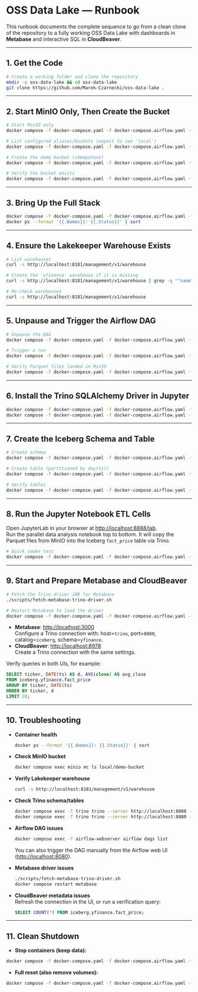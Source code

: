 # OSS Data Lake — Runbook

This runbook documents the complete sequence to go from a clean clone of the repository to a fully working OSS Data Lake with dashboards in **Metabase** and interactive SQL in **CloudBeaver**.

---

## 1. Get the Code

```bash
# Create a working folder and clone the repository
mkdir -p oss-data-lake && cd oss-data-lake
git clone https://github.com/Marek-Czarnecki/oss-data-lake .
```

---

## 2. Start MinIO Only, Then Create the Bucket

```bash
# Start MinIO only
docker compose -f docker-compose.yaml -f docker-compose.airflow.yaml -f docker-compose.metabase-cloudbeaver.yaml up -d minio

# List configured aliases/buckets (expect to see 'local')
docker compose -f docker-compose.yaml -f docker-compose.airflow.yaml -f docker-compose.metabase-cloudbeaver.yaml exec -T minio mc ls local

# Create the demo bucket (idempotent)
docker compose -f docker-compose.yaml -f docker-compose.airflow.yaml -f docker-compose.metabase-cloudbeaver.yaml exec -T minio mc mb --ignore-existing local/demo-bucket

# Verify the bucket exists
docker compose -f docker-compose.yaml -f docker-compose.airflow.yaml -f docker-compose.metabase-cloudbeaver.yaml exec -T minio mc ls local/demo-bucket
```

---

## 3. Bring Up the Full Stack

```bash
docker compose -f docker-compose.yaml -f docker-compose.airflow.yaml -f docker-compose.metabase-cloudbeaver.yaml up -d
docker ps --format '{{.Names}}: {{.Status}}' | sort
```

---

## 4. Ensure the Lakekeeper Warehouse Exists

```bash
# List warehouses
curl -s http://localhost:8181/management/v1/warehouse

# Create the 'yfinance' warehouse if it is missing
curl -s http://localhost:8181/management/v1/warehouse | grep -q '"name":"yfinance"' ||   curl -s -X POST http://localhost:8181/management/v1/warehouse     -H "Content-Type: application/json"     --data @create-yfinance-warehouse.json

# Re-check warehouses
curl -s http://localhost:8181/management/v1/warehouse
```

---

## 5. Unpause and Trigger the Airflow DAG

```bash
# Unpause the DAG
docker compose -f docker-compose.yaml -f docker-compose.airflow.yaml -f docker-compose.metabase-cloudbeaver.yaml exec -T airflow-webserver airflow dags unpause yfinance_to_minio

# Trigger a run
docker compose -f docker-compose.yaml -f docker-compose.airflow.yaml -f docker-compose.metabase-cloudbeaver.yaml exec -T airflow-webserver airflow dags trigger yfinance_to_minio --run-id "manual__$(date +%s)"

# Verify Parquet files landed in MinIO
docker compose -f docker-compose.yaml -f docker-compose.airflow.yaml -f docker-compose.metabase-cloudbeaver.yaml exec -T minio mc ls -r local/demo-bucket/warehouse/finance/yahoo/curated_price | head -n 40
```

---

## 6. Install the Trino SQLAlchemy Driver in Jupyter

```bash
docker compose -f docker-compose.yaml -f docker-compose.airflow.yaml -f docker-compose.metabase-cloudbeaver.yaml exec -T jupyter pip install "trino[sqlalchemy]"
docker compose -f docker-compose.yaml -f docker-compose.airflow.yaml -f docker-compose.metabase-cloudbeaver.yaml exec -T jupyter python -c "import trino, sqlalchemy; print('sqlalchemy+trino OK')"
```

---

## 7. Create the Iceberg Schema and Table

```bash
# Create schema
docker compose -f docker-compose.yaml -f docker-compose.airflow.yaml -f docker-compose.metabase-cloudbeaver.yaml exec -T trino trino --server http://localhost:8080 --user admin   --execute "CREATE SCHEMA IF NOT EXISTS iceberg.yfinance"

# Create table (partitioned by day(ts))
docker compose -f docker-compose.yaml -f docker-compose.airflow.yaml -f docker-compose.metabase-cloudbeaver.yaml exec -T trino trino --server http://localhost:8080 --user admin   --execute "CREATE TABLE IF NOT EXISTS iceberg.yfinance.fact_price (ticker VARCHAR, ts TIMESTAMP(3) WITH TIME ZONE, open DOUBLE, high DOUBLE, low DOUBLE, close DOUBLE, volume BIGINT, ingest_date DATE) WITH (partitioning = ARRAY['day(ts)'])"

# Verify tables
docker compose -f docker-compose.yaml -f docker-compose.airflow.yaml -f docker-compose.metabase-cloudbeaver.yaml exec -T trino trino --server http://localhost:8080 --user admin   --execute "SHOW TABLES FROM iceberg.yfinance"
```

---

## 8. Run the Jupyter Notebook ETL Cells

Open JupyterLab in your browser at [http://localhost:8888/lab](http://localhost:8888/lab).  
Run the parallel data analysis notebook top to bottom. It will copy the Parquet files from MinIO into the Iceberg `fact_price` table via Trino.

```bash
# Quick smoke test
docker compose -f docker-compose.yaml -f docker-compose.airflow.yaml -f docker-compose.metabase-cloudbeaver.yaml exec -T trino trino --server http://localhost:8080 --user admin   --execute "SELECT COUNT(*) FROM iceberg.yfinance.fact_price"
```

---

## 9. Start and Prepare Metabase and CloudBeaver

```bash
# Fetch the Trino driver JAR for Metabase
./scripts/fetch-metabase-trino-driver.sh

# Restart Metabase to load the driver
docker compose -f docker-compose.yaml -f docker-compose.airflow.yaml -f docker-compose.metabase-cloudbeaver.yaml restart metabase
```

- **Metabase**: [http://localhost:3000](http://localhost:3000)  
  Configure a Trino connection with: host=`trino`, port=`8080`, catalog=`iceberg`, schema=`yfinance`.  
- **CloudBeaver**: [http://localhost:8978](http://localhost:8978)  
  Create a Trino connection with the same settings.  

Verify queries in both UIs, for example:  

```sql
SELECT ticker, DATE(ts) AS d, AVG(close) AS avg_close
FROM iceberg.yfinance.fact_price
GROUP BY ticker, DATE(ts)
ORDER BY ticker, d
LIMIT 20;
```

---

## 10. Troubleshooting

- **Container health**  
  ```bash
  docker ps --format '{{.Names}}: {{.Status}}' | sort
  ```

- **Check MinIO bucket**  
  ```bash
  docker compose exec minio mc ls local/demo-bucket
  ```

- **Verify Lakekeeper warehouse**  
  ```bash
  curl -s http://localhost:8181/management/v1/warehouse
  ```

- **Check Trino schema/tables**  
  ```bash
  docker compose exec -T trino trino --server http://localhost:8080 --user admin --execute "SHOW SCHEMAS FROM iceberg"
  docker compose exec -T trino trino --server http://localhost:8080 --user admin --execute "SHOW TABLES FROM iceberg.yfinance"
  ```

- **Airflow DAG issues**  
  ```bash
  docker compose exec -T airflow-webserver airflow dags list
  ```
  You can also trigger the DAG manually from the Airflow web UI ([http://localhost:8080](http://localhost:8080)).

- **Metabase driver issues**  
  ```bash
  ./scripts/fetch-metabase-trino-driver.sh
  docker compose restart metabase
  ```

- **CloudBeaver metadata issues**  
  Refresh the connection in the UI, or run a verification query:  
  ```sql
  SELECT COUNT(*) FROM iceberg.yfinance.fact_price;
  ```

---

## 11. Clean Shutdown

- **Stop containers (keep data):**
```bash
docker compose -f docker-compose.yaml -f docker-compose.airflow.yaml -f docker-compose.metabase-cloudbeaver.yaml down --remove-orphans
```

- **Full reset (also remove volumes):**
```bash
docker compose -f docker-compose.yaml -f docker-compose.airflow.yaml -f docker-compose.metabase-cloudbeaver.yaml down -v --remove-orphans
```
